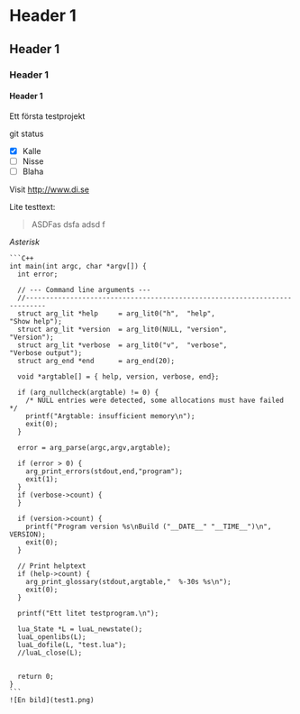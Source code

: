# Header 1
## Header 1
### Header 1
#### Header 1

Ett första testprojekt

git status
- [x] Kalle
- [ ] Nisse
- [ ] Blaha

Visit http://www.di.se

Lite testtext:
> ASDFas dsfa adsd f

*Asterisk*

~~~Genomstruket~~~
```C++
int main(int argc, char *argv[]) {
  int error;

  // --- Command line arguments ---
  //---------------------------------------------------------------------------
  struct arg_lit *help     = arg_lit0("h",  "help",                  "Show help");
  struct arg_lit *version  = arg_lit0(NULL, "version",               "Version");
  struct arg_lit *verbose  = arg_lit0("v",  "verbose",               "Verbose output");
  struct arg_end *end      = arg_end(20);

  void *argtable[] = { help, version, verbose, end};

  if (arg_nullcheck(argtable) != 0) {
    /* NULL entries were detected, some allocations must have failed */
    printf("Argtable: insufficient memory\n");
    exit(0);
  }

  error = arg_parse(argc,argv,argtable);

  if (error > 0) {
    arg_print_errors(stdout,end,"program");
    exit(1);
  }
  if (verbose->count) {
  }

  if (version->count) {
    printf("Program version %s\nBuild ("__DATE__" "__TIME__")\n", VERSION);
    exit(0);
  }

  // Print helptext
  if (help->count) {
    arg_print_glossary(stdout,argtable,"  %-30s %s\n");
    exit(0);
  }

  printf("Ett litet testprogram.\n");

  lua_State *L = luaL_newstate();
  luaL_openlibs(L);
  luaL_dofile(L, "test.lua");
  //luaL_close(L);


  return 0;
}
```
![En bild](test1.png)
